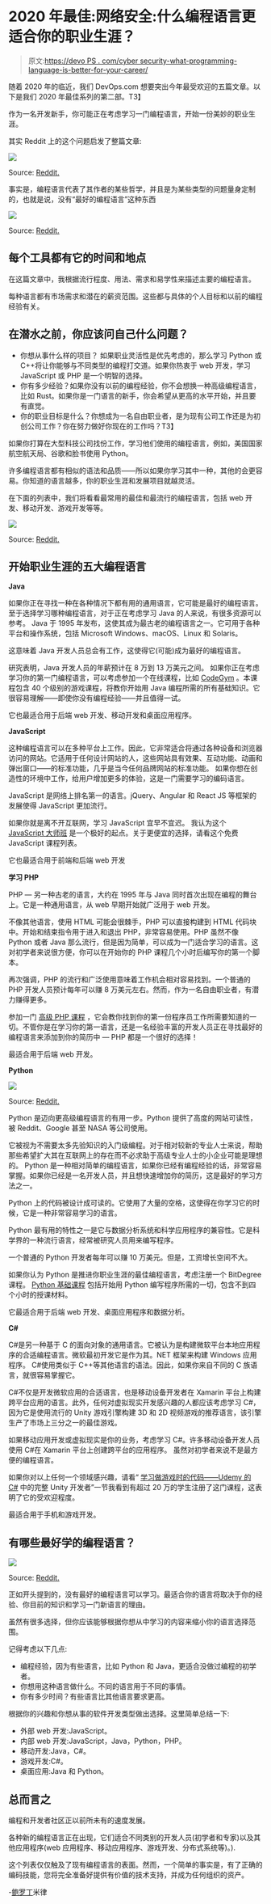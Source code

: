 # 2020 年最佳:网络安全:什么编程语言更适合你的职业生涯？

> 原文:[https://devo PS . com/cyber security-what-programming-language-is-better-for-your-career/](https://devops.com/cybersecurity-what-programming-language-is-better-for-your-career/)

随着 2020 年的临近，我们 DevOps.com 想要突出今年最受欢迎的五篇文章。以下是我们 2020 年最佳系列的第二部。T3】

作为一名开发新手，你可能正在考虑学习一门编程语言，开始一份美妙的职业生涯。

其实 Reddit 上的这个问题启发了整篇文章:

![](../Images/5b5d86ffc03bd3dcc431ce1d9a9a7321.png)

Source: [Reddit.](https://www.reddit.com/r/learnprogramming/comments/7ax7pj/cyber_security_where_to_start_and_what_languages/)

事实是，编程语言代表了其作者的某些哲学，并且是为某些类型的问题量身定制的，也就是说，没有“最好的编程语言”这种东西

![](../Images/abf68da76b958d58a8e07abba6368001.png)

Source: [Reddit.](https://www.reddit.com/r/learnprogramming/comments/7ax7pj/cyber_security_where_to_start_and_what_languages/dpdmnlf/)

## 每个工具都有它的时间和地点

在这篇文章中，我根据流行程度、用法、需求和易学性来描述主要的编程语言。

每种语言都有市场需求和潜在的薪资范围。这些都与具体的个人目标和以前的编程经验有关。

## 在潜水之前，你应该问自己什么问题？

*   你想从事什么样的项目？ 如果职业灵活性是优先考虑的，那么学习 Python 或 C++将让你能够与不同类型的编程打交道。如果你热衷于 web 开发，学习 JavaScript 或 PHP 是一个明智的选择。
*   你有多少经验？如果你没有以前的编程经验，你不会想换一种高级编程语言，比如 Rust。如果你是一门语言的新手，你会希望从更高的水平开始，并且要有直觉。
*   你的职业目标是什么？你想成为一名自由职业者，是为现有公司工作还是为初创公司工作？你在努力做好你现在的工作吗？T3】

如果你打算在大型科技公司找份工作，学习他们使用的编程语言，例如，美国国家航空航天局、谷歌和脸书使用 Python。

许多编程语言都有相似的语法和品质——所以如果你学习其中一种，其他的会更容易。你知道的语言越多，你的职业生涯和发展项目就越灵活。

在下面的列表中，我们将看看最常用的最佳和最流行的编程语言，包括 web 开发、移动开发、游戏开发等等。

![](../Images/fbf4aaaac0197dff8f01b62c1572bc04.png)

Source: [Reddit.](https://www.reddit.com/r/learnprogramming/comments/7ax7pj/cyber_security_where_to_start_and_what_languages/dpdj5sa/)

## **开始职业生涯的五大编程语言**

**Java**

如果你正在寻找一种在各种情况下都有用的通用语言，它可能是最好的编程语言。 至于选择学习哪种编程语言，对于正在考虑学习 Java 的人来说，有很多资源可以参考。 Java 于 1995 年发布，这使其成为最古老的编程语言之一。它可用于各种平台和操作系统，包括 Microsoft Windows、macOS、Linux 和 Solaris。

这意味着 Java 开发人员总会有工作，这使得它(可能)成为最好的编程语言。

研究表明，Java 开发人员的年薪预计在 8 万到 13 万美元之间。 如果你正在考虑学习你的第一门编程语言，可以考虑参加一个在线课程，比如 [CodeGym](http://codegym.cc/) 。本课程包含 40 个级别的游戏课程，将教你开始用 Java 编程所需的所有基础知识。它很容易理解——即使你没有编程经验——并且值得一试。

它也最适合用于后端 web 开发、移动开发和桌面应用程序。

**JavaScript**

这种编程语言可以在多种平台上工作。因此，它非常适合将通过各种设备和浏览器访问的网站。它适用于任何设计网站的人，这些网站具有效果、互动功能、动画和弹出窗口——的标准功能，几乎是当今任何品牌网站的标准功能。 如果你想在创造性的环境中工作，给用户增加更多的体验，这是一门需要学习的编码语言。

JavaScript 是网络上排名第一的语言。jQuery、Angular 和 React JS 等框架的发展使得 JavaScript 更加流行。

如果你就是离不开互联网，学习 JavaScript 宜早不宜迟。 我认为这个 [JavaScript 大师班](https://www.udemy.com/course/the-complete-javascript-course/2F) 是一个极好的起点。关于更便宜的选择，请看这个免费 JavaScript 课程列表。

它也最适合用于前端和后端 web 开发

**学习 PHP**

PHP — 另一种古老的语言，大约在 1995 年与 Java 同时首次出现在编程的舞台上。它是一种通用语言，从 web 早期开始就广泛用于 web 开发。

不像其他语言，使用 HTML 可能会很棘手，PHP 可以直接构建到 HTML 代码块中。开始和结束指令用于进入和退出 PHP，非常容易使用。PHP 虽然不像 Python 或者 Java 那么流行，但是因为简单，可以成为一门适合学习的语言。这对初学者来说很方便，你可以在开始你的 PHP 课程几个小时后编写你的第一个脚本。

再次强调，PHP 的流行和广泛使用意味着工作机会相对容易找到。一个普通的 PHP 开发人员预计每年可以赚 8 万美元左右。然而，作为一名自由职业者，有潜力赚得更多。

参加一门 [高级 PHP 课程](https://www.bitdegree.org/course/learn-php) ，它会教你找到你的第一份程序员工作所需要知道的一切。不管你是在学习你的第一语言，还是一名经验丰富的开发人员正在寻找最好的编程语言来添加到你的简历中 — PHP 都是一个很好的选择！

最适合用于后端 web 开发。

**Python**

![](../Images/f7096f7275d1b50b0cd043ff075510aa.png)

Source: [Reddit.](https://www.reddit.com/r/learnprogramming/comments/7ax7pj/cyber_security_where_to_start_and_what_languages/dpdlytr/)

Python 是迈向更高级编程语言的有用一步。Python 提供了高度的网站可读性，被 Reddit、Google 甚至 NASA 等公司使用。

它被视为不需要太多先验知识的入门级编程。对于相对较新的专业人士来说，帮助那些希望扩大其在互联网上的存在而不必求助于高级专业人士的小企业可能是理想的。 Python 是一种相对简单的编程语言，如果你已经有编程经验的话，非常容易掌握。如果你已经是一名开发人员，并且想快速增加你的简历，这是最好的学习方法之一。

Python 上的代码被设计成可读的。它使用了大量的空格，这使得在你学习它的时候，它是一种非常容易学习的语言。

Python 最有用的特性之一是它与数据分析系统和科学应用程序的兼容性。它是科学界的一种流行语言，经常被研究人员用来编写程序。

一个普通的 Python 开发者每年可以赚 10 万美元。但是，工资增长空间不大。

如果你认为 Python 是推进你职业生涯的最佳编程语言，考虑注册一个 BitDegree 课程。 [Python 基础课程](https://www.bitdegree.org/course/python-basics) 包括开始用 Python 编写程序所需的一切，包含不到四个小时的授课材料。

它最适合用于后端 web 开发、桌面应用程序和数据分析。

**C#**

C#是另一种基于 C 的面向对象的通用语言。它被认为是构建微软平台本地应用程序的合适编程语言。微软最初开发它是作为其。NET 框架来构建 Windows 应用程序。 C#使用类似于 C++等其他语言的语法。因此，如果你来自不同的 C 族语言，就很容易掌握它。

C#不仅是开发微软应用的合适语言，也是移动设备开发者在 Xamarin 平台上构建跨平台应用的语言。此外，任何对虚拟现实开发感兴趣的人都应该考虑学习 C#，因为它是使用流行的 Unity 游戏引擎构建 3D 和 2D 视频游戏的推荐语言，该引擎生产了市场上三分之一的最佳游戏。

如果移动应用开发或虚拟现实是你的业务，考虑学习 C#。许多移动设备开发人员使用 C#在 Xamarin 平台上创建跨平台的应用程序。 虽然对初学者来说不是最方便的编程语言。

如果你对以上任何一个领域感兴趣，请看“ [学习做游戏时的代码——Udemy 的 C#](https://www.udemy.com/course/unitycourse/) 中的完整 Unity 开发者”一节我看到有超过 20 万的学生注册了这门课程，这表明了它的受欢迎程度。

最适合用于手机和游戏开发。

## 有哪些最好学的编程语言？

![](../Images/48c08a19b87632f0231179e1e549b215.png)

Source: [Reddit.](https://www.reddit.com/r/learnprogramming/comments/7ax7pj/cyber_security_where_to_start_and_what_languages/dpdskmw/)

正如开头提到的，没有最好的编程语言可以学习。最适合你的语言将取决于你的经验、你目前的知识和学习一门新语言的理由。

虽然有很多选择，但你应该能够根据你想从中学习的内容来缩小你的语言选择范围。

记得考虑以下几点:

*   编程经验，因为有些语言，比如 Python 和 Java，更适合没做过编程的初学者。
*   你想用这种语言做什么。不同的语言用于不同的事情。
*   你有多少时间？有些语言比其他语言要求更高。

根据你的兴趣和你想从事的软件开发类型做出选择。这里简单总结一下:

*   外部 web 开发:JavaScript。
*   内部 web 开发:JavaScript，Java，Python，PHP。
*   移动开发:Java，C#。
*   游戏开发:C#。
*   桌面应用:Java 和 Python。

## **总而言之**

编程和开发者社区正以前所未有的速度发展。

各种新的编程语言正在出现，它们适合不同类别的开发人员(初学者和专家)以及其他应用程序(web 应用程序、移动应用程序、游戏开发、分布式系统等)。).

这个列表仅仅触及了现有编程语言的表面。然而，一个简单的事实是，有了正确的编码技能，您将完全准备好提供有价值的技术支持，并成为任何组织的资产。

-[鲍罗丁](https://devops.com/author/dmitrii-borodin/)米律